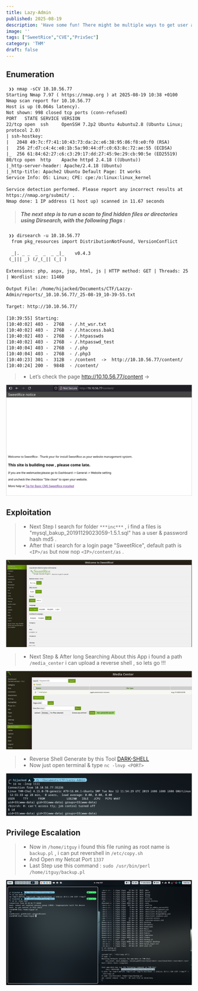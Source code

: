 ```yaml
---
title: Lazy-Admin
published: 2025-08-19
description: 'Have some fun! There might be multiple ways to get user access.'
image: ''
tags: ["SweetRice","CVE","PrivSec"]
category: 'THM'
draft: false 
---
```


## Enumeration

```shell
 ❯❯ nmap -sCV 10.10.56.77
Starting Nmap 7.97 ( https://nmap.org ) at 2025-08-19 10:38 +0100
Nmap scan report for 10.10.56.77
Host is up (0.064s latency).
Not shown: 998 closed tcp ports (conn-refused)
PORT   STATE SERVICE VERSION
22/tcp open  ssh     OpenSSH 7.2p2 Ubuntu 4ubuntu2.8 (Ubuntu Linux; protocol 2.0)
| ssh-hostkey: 
|   2048 49:7c:f7:41:10:43:73:da:2c:e6:38:95:86:f8:e0:f0 (RSA)
|   256 2f:d7:c4:4c:e8:1b:5a:90:44:df:c0:63:8c:72:ae:55 (ECDSA)
|_  256 61:84:62:27:c6:c3:29:17:dd:27:45:9e:29:cb:90:5e (ED25519)
80/tcp open  http    Apache httpd 2.4.18 ((Ubuntu))
|_http-server-header: Apache/2.4.18 (Ubuntu)
|_http-title: Apache2 Ubuntu Default Page: It works
Service Info: OS: Linux; CPE: cpe:/o:linux:linux_kernel

Service detection performed. Please report any incorrect results at https://nmap.org/submit/ .
Nmap done: 1 IP address (1 host up) scanned in 11.67 seconds
```

> ##### The next step is to run a scan to find hidden files or directories using Dirsearch, with the following flags :

```shell
 ❯❯ dirsearch -u 10.10.56.77
  from pkg_resources import DistributionNotFound, VersionConflict

  _|. _ _  _  _  _ _|_    v0.4.3
 (_||| _) (/_(_|| (_| )

Extensions: php, aspx, jsp, html, js | HTTP method: GET | Threads: 25 | Wordlist size: 11460

Output File: /home/hijacked/Documents/CTF/Lazzy-Admin/reports/_10.10.56.77/_25-08-19_10-39-55.txt

Target: http://10.10.56.77/

[10:39:55] Starting: 
[10:40:02] 403 -  276B  - /.ht_wsr.txt
[10:40:02] 403 -  276B  - /.htaccess.bak1
[10:40:02] 403 -  276B  - /.htpasswds
[10:40:02] 403 -  276B  - /.htpasswd_test
[10:40:04] 403 -  276B  - /.php
[10:40:04] 403 -  276B  - /.php3
[10:40:23] 301 -  312B  - /content  ->  http://10.10.56.77/content/
[10:40:24] 200 -  984B  - /content/
```
> - Let’s check the page http://10.10.56.77/content →

![Content Page](./Lazy-Admin/content.jpg)

## Exploitation

> - Next Step I search for folder `***inc***` , i find a files is "mysql_bakup_20191129023059-1.5.1.sql" has a user & password hash md5 .
> - After that i search for a login page "SweetRice", default path is `<IP>/as` but now nop `<IP>/content/as` .

![SweetRice Page](./Lazy-Admin/sweetRice.jpg)

> - Next Step & After long Searching About this App i found a path `/media_center` i can upload a reverse shell , so lets go !!!

![Shell Upload](./Lazy-Admin/shell.jpg)

> - Reverse Shell Generate by this Tool [DARK-SHELL](https://github.com/HIJACKED1/Dark-Shell-V1)
> - Now just open terminal & type `nc -lnvp <PORT>`

![Shell Connect](./Lazy-Admin/shell1.jpg)

## Privilege Escalation

> - Now in `/home/itguy` i found this file runing as root name is `backup.pl` , i can put revershell in `/etc/copy.sh`
> - And Open my Netcat Port `1337`
> - Last Step use this command : `sudo /usr/bin/perl /home/itguy/backup.pl`

![Root](./Lazy-Admin/root1.jpg)

